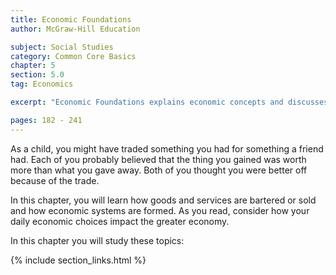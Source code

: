 ```yaml
---
title: Economic Foundations
author: McGraw-Hill Education

subject: Social Studies
category: Common Core Basics
chapter: 5
section: 5.0
tag: Economics

excerpt: "Economic Foundations explains economic concepts and discusses the roles of individuals, businesses, and governments in economics."

pages: 182 - 241
---
```

As a child, you might have traded something you had for something a friend had. Each of you probably believed that the thing you gained was worth more than what you gave away. Both of you thought you were better off because of the trade.

In this chapter, you will learn how goods and services are bartered or sold and how economic systems are formed. As you read, consider how your daily economic choices impact the greater economy.

In this chapter you will study these topics:

{% include section_links.html %}
